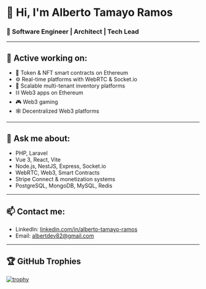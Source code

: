 # 👋 Hi, I'm Alberto Tamayo Ramos

### 🧠 Software Engineer | Architect | Tech Lead

---

## 🔭 Active working on:
- 🧾 Token & NFT smart contracts on Ethereum
- ⚙️ Real-time platforms with WebRTC & Socket.io
- 🛒 Scalable multi-tenant inventory platforms
- ⛓️ Web3 apps on Ethereum
- 🎮 Web3 gaming
- 🕸️ Decentralized Web3 platforms


---

## 💬 Ask me about:
- PHP, Laravel
- Vue 3, React, Vite
- Node.js, NestJS, Express, Socket.io
- WebRTC, Web3, Smart Contracts
- Stripe Connect & monetization systems
- PostgreSQL, MongoDB, MySQL, Redis

---

## 📫 Contact me:
- LinkedIn: [linkedin.com/in/alberto-tamayo-ramos](https://www.linkedin.com/in/alberto-tamayo-ramos)
- Email: albertdev82@gmail.com

---

## 🏆 GitHub Trophies

[![trophy](https://github-profile-trophy.vercel.app/?username=alberttr&theme=radical&no-frame=true&no-bg=true&margin-w=5&title=Commits)]()

